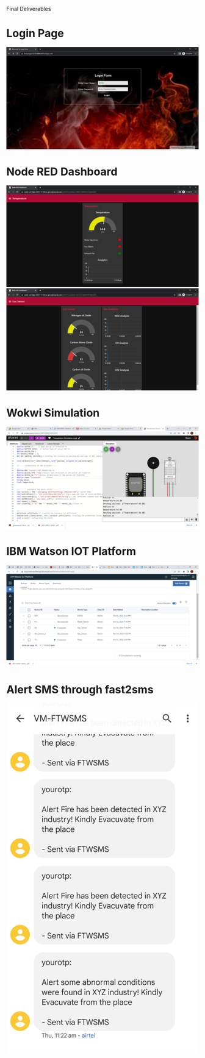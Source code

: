 Final Deliverables
<h1>Login Page </h1>
<img src="https://github.com/IBM-EPBL/IBM-Project-20902-1659766144/blob/main/Final%20Deliverables/Project%20Screenshots/Node-RED%20Dashboard%20-%20Google%20Chrome%2019-11-2022%2013_52_18.png">
<h1> Node RED Dashboard </h1>
<img src="https://github.com/IBM-EPBL/IBM-Project-20902-1659766144/blob/main/Final%20Deliverables/Project%20Screenshots/Node-RED%20Dashboard%20-%20Google%20Chrome%2019-11-2022%2013_25_30.png">
<img src="https://github.com/IBM-EPBL/IBM-Project-20902-1659766144/blob/main/Final%20Deliverables/Project%20Screenshots/Node-RED%20Dashboard%20-%20Google%20Chrome%2019-11-2022%2013_25_49.png">
<h1> Wokwi Simulation </h1>
<img src="https://github.com/IBM-EPBL/IBM-Project-20902-1659766144/blob/main/Final%20Deliverables/Project%20Screenshots/Temperature%20Simulation%20copy%20-%20Wokwi%20Arduino%20and%20ESP32%20Simulator%20-%20Google%20Chrome%2019-11-2022%2013_53_01.png">
<h1> IBM Watson IOT Platform </h1>
<img src="https://github.com/IBM-EPBL/IBM-Project-20902-1659766144/blob/main/Final%20Deliverables/Project%20Screenshots/IBM%20Watson%20IoT%20Platform%20-%20Google%20Chrome%2019-11-2022%2014_06_11.png">
<h1>Alert SMS through fast2sms </h1>
<img src="https://github.com/IBM-EPBL/IBM-Project-20902-1659766144/blob/main/Final%20Deliverables/Project%20Screenshots/IMG_20221119_135449.jpg">
